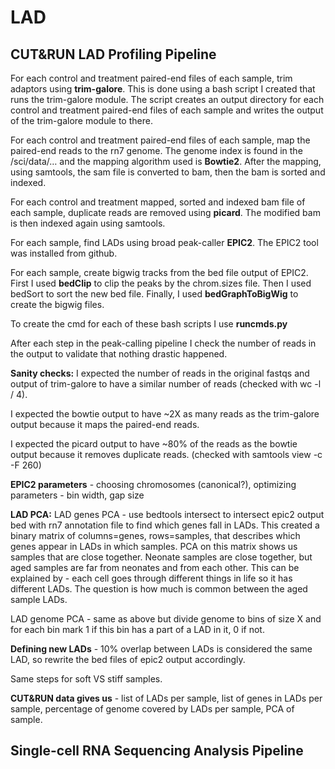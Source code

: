 # LAD
## CUT&RUN LAD Profiling Pipeline
For each control and treatment paired-end files of each sample, trim adaptors using **trim-galore**. This is done using a bash script I created that runs the trim-galore module. The script creates an output directory for each control and treatment paired-end files of each sample and writes the output of the trim-galore module to there.

For each control and treatment paired-end files of each sample, map the paired-end reads to the rn7 genome. The genome index is found in the /sci/data/… and the mapping algorithm used is **Bowtie2**. After the mapping, using samtools, the sam file is converted to bam, then the bam is sorted and indexed. 

For each control and treatment mapped, sorted and indexed bam file of each sample, duplicate reads are removed using **picard**. The modified bam is then indexed again using samtools. 

For each sample, find LADs using broad peak-caller **EPIC2**. The EPIC2 tool was installed from github.

For each sample, create bigwig tracks from the bed file output of EPIC2. First I used **bedClip** to clip the peaks by the chrom.sizes file. Then I used bedSort to sort the new bed file. Finally, I used **bedGraphToBigWig** to create the bigwig files. 

To create the cmd for each of these bash scripts I use **runcmds.py** 

After each step in the peak-calling pipeline I check the number of reads in the output to validate that nothing drastic happened.

**Sanity checks:**
I expected the number of reads in the original fastqs and output of trim-galore to have a similar number of reads (checked with wc -l / 4).

I expected the bowtie output to have ~2X as many reads as the trim-galore output because it maps the paired-end reads.

I expected the picard output to have ~80% of the reads as the bowtie output because it removes duplicate reads. (checked with samtools view -c -F 260)

**EPIC2 parameters** - choosing chromosomes (canonical?), optimizing parameters - bin width, gap size

**LAD PCA:**
LAD genes PCA - use bedtools intersect to intersect epic2 output bed with rn7 annotation file to find which genes fall in LADs. This created a binary matrix of columns=genes, rows=samples, that describes which genes appear in LADs in which samples. PCA on this matrix shows us samples that are close together. Neonate samples are close together, but aged samples are far from neonates and from each other. This can be explained by - each cell goes through different things in life so it has different LADs. The question is how much is common between the aged sample LADs.

LAD genome PCA - same as above but divide genome to bins of size X and for each bin mark 1 if this bin has a part of a LAD in it, 0 if not. 

**Defining new LADs** - 10% overlap between LADs is considered the same LAD, so rewrite the bed files of epic2 output accordingly.

Same steps for soft VS stiff samples.

**CUT&RUN data gives us** - list of LADs per sample, list of genes in LADs per sample, percentage of genome covered by LADs per sample, PCA of sample.

## Single-cell RNA Sequencing Analysis Pipeline
